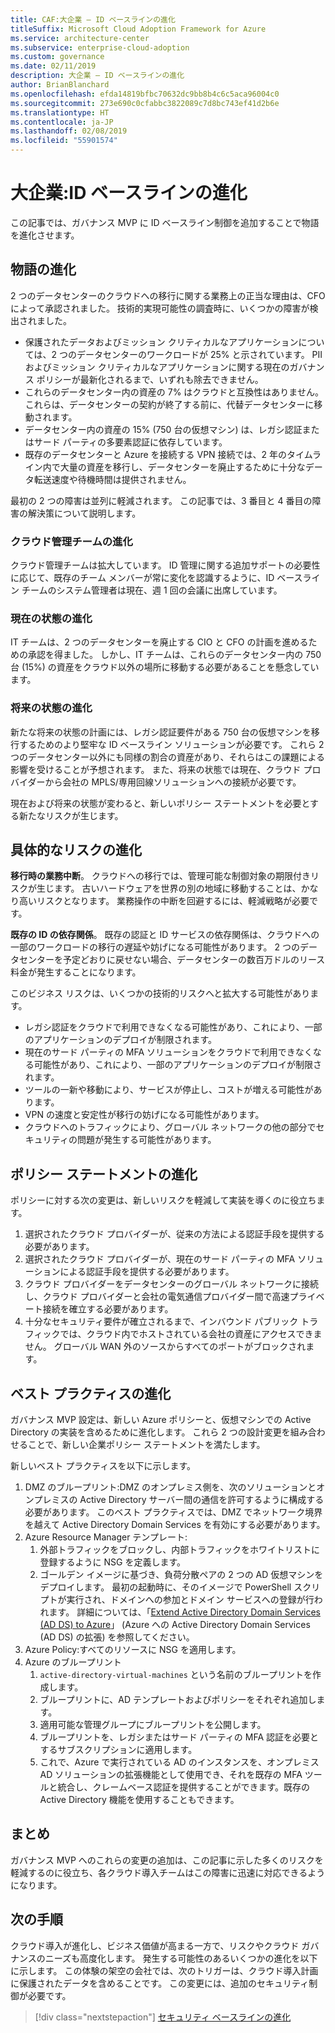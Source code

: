 ```yaml
---
title: CAF:大企業 – ID ベースラインの進化
titleSuffix: Microsoft Cloud Adoption Framework for Azure
ms.service: architecture-center
ms.subservice: enterprise-cloud-adoption
ms.custom: governance
ms.date: 02/11/2019
description: 大企業 – ID ベースラインの進化
author: BrianBlanchard
ms.openlocfilehash: efda14819bfbc70632dc9bb8b4c6c5aca96004c0
ms.sourcegitcommit: 273e690c0cfabbc3822089c7d8bc743ef41d2b6e
ms.translationtype: HT
ms.contentlocale: ja-JP
ms.lasthandoff: 02/08/2019
ms.locfileid: "55901574"
---
```

# <a name="large-enterprise-identity-baseline-evolution"></a>大企業:ID ベースラインの進化

この記事では、ガバナンス MVP に ID ベースライン制御を追加することで物語を進化させます。

## <a name="evolution-of-the-narrative"></a>物語の進化

2 つのデータセンターのクラウドへの移行に関する業務上の正当な理由は、CFO によって承認されました。 技術的実現可能性の調査時に、いくつかの障害が検出されました。

- 保護されたデータおよびミッション クリティカルなアプリケーションについては、2 つのデータセンターのワークロードが 25% と示されています。 PII およびミッション クリティカルなアプリケーションに関する現在のガバナンス ポリシーが最新化されるまで、いずれも除去できません。
- これらのデータセンター内の資産の 7% はクラウドと互換性はありません。 これらは、データセンターの契約が終了する前に、代替データセンターに移動されます。
- データセンター内の資産の 15% (750 台の仮想マシン) は、レガシ認証またはサード パーティの多要素認証に依存しています。
- 既存のデータセンターと Azure を接続する VPN 接続では、2 年のタイムライン内で大量の資産を移行し、データセンターを廃止するために十分なデータ転送速度や待機時間は提供されません。

最初の 2 つの障害は並列に軽減されます。 この記事では、3 番目と 4 番目の障害の解決策について説明します。

### <a name="evolution-of-the-cloud-governance-team"></a>クラウド管理チームの進化

クラウド管理チームは拡大しています。 ID 管理に関する追加サポートの必要性に応じて、既存のチーム メンバーが常に変化を認識するように、ID ベースライン チームのシステム管理者は現在、週 1 回の会議に出席しています。

### <a name="evolution-of-the-current-state"></a>現在の状態の進化

IT チームは、2 つのデータセンターを廃止する CIO と CFO の計画を進めるための承認を得ました。 しかし、IT チームは、これらのデータセンター内の 750 台 (15%) の資産をクラウド以外の場所に移動する必要があることを懸念しています。

### <a name="evolution-of-the-future-state"></a>将来の状態の進化

新たな将来の状態の計画には、レガシ認証要件がある 750 台の仮想マシンを移行するためのより堅牢な ID ベースライン ソリューションが必要です。 これら 2 つのデータセンター以外にも同様の割合の資産があり、それらはこの課題による影響を受けることが予想されます。
また、将来の状態では現在、クラウド プロバイダーから会社の MPLS/専用回線ソリューションへの接続が必要です。

現在および将来の状態が変わると、新しいポリシー ステートメントを必要とする新たなリスクが生じます。

## <a name="evolution-of-tangible-risks"></a>具体的なリスクの進化

**移行時の業務中断**。 クラウドへの移行では、管理可能な制御対象の期限付きリスクが生じます。 古いハードウェアを世界の別の地域に移動することは、かなり高いリスクとなります。 業務操作の中断を回避するには、軽減戦略が必要です。

**既存の ID の依存関係**。 既存の認証と ID サービスの依存関係は、クラウドへの一部のワークロードの移行の遅延や妨げになる可能性があります。 2 つのデータセンターを予定どおりに戻せない場合、データセンターの数百万ドルのリース料金が発生することになります。

このビジネス リスクは、いくつかの技術的リスクへと拡大する可能性があります。

- レガシ認証をクラウドで利用できなくなる可能性があり、これにより、一部のアプリケーションのデプロイが制限されます。
- 現在のサード パーティの MFA ソリューションをクラウドで利用できなくなる可能性があり、これにより、一部のアプリケーションのデプロイが制限されます。
- ツールの一新や移動により、サービスが停止し、コストが増える可能性があります。
- VPN の速度と安定性が移行の妨げになる可能性があります。
- クラウドへのトラフィックにより、グローバル ネットワークの他の部分でセキュリティの問題が発生する可能性があります。

## <a name="evolution-of-the-policy-statements"></a>ポリシー ステートメントの進化

ポリシーに対する次の変更は、新しいリスクを軽減して実装を導くのに役立ちます。

1. 選択されたクラウド プロバイダーが、従来の方法による認証手段を提供する必要があります。
2. 選択されたクラウド プロバイダーが、現在のサード パーティの MFA ソリューションによる認証手段を提供する必要があります。
3. クラウド プロバイダーをデータセンターのグローバル ネットワークに接続し、クラウド プロバイダーと会社の電気通信プロバイダー間で高速プライベート接続を確立する必要があります。
4. 十分なセキュリティ要件が確立されるまで、インバウンド パブリック トラフィックでは、クラウド内でホストされている会社の資産にアクセスできません。 グローバル WAN 外のソースからすべてのポートがブロックされます。

## <a name="evolution-of-the-best-practices"></a>ベスト プラクティスの進化

ガバナンス MVP 設定は、新しい Azure ポリシーと、仮想マシンでの Active Directory の実装を含めるために進化します。 これら 2 つの設計変更を組み合わせることで、新しい企業ポリシー ステートメントを満たします。

新しいベスト プラクティスを以下に示します。

1. DMZ のブループリント:DMZ のオンプレミス側を、次のソリューションとオンプレミスの Active Directory サーバー間の通信を許可するように構成する必要があります。 このベスト プラクティスでは、DMZ でネットワーク境界を越えて Active Directory Domain Services を有効にする必要があります。
2. Azure Resource Manager テンプレート:
    1. 外部トラフィックをブロックし、内部トラフィックをホワイトリストに登録するように NSG を定義します。
    1. ゴールデン イメージに基づき、負荷分散ペアの 2 つの AD 仮想マシンをデプロイします。 最初の起動時に、そのイメージで PowerShell スクリプトが実行され、ドメインへの参加とドメイン サービスへの登録が行われます。 詳細については、「[Extend Active Directory Domain Services (AD DS) to Azure](../../../../reference-architectures/identity/adds-extend-domain.md)」 (Azure への Active Directory Domain Services (AD DS) の拡張) を参照してください。
3. Azure Policy:すべてのリソースに NSG を適用します。
4. Azure のブループリント
    1. `active-directory-virtual-machines` という名前のブループリントを作成します。
    1. ブループリントに、AD テンプレートおよびポリシーをそれぞれ追加します。
    1. 適用可能な管理グループにブループリントを公開します。
    1. ブループリントを、レガシまたはサード パーティの MFA 認証を必要とするサブスクリプションに適用します。
    1. これで、Azure で実行されている AD のインスタンスを、オンプレミス AD ソリューションの拡張機能として使用でき、それを既存の MFA ツールと統合し、クレームベース認証を提供することができます。既存の Active Directory 機能を使用することもできます。

## <a name="conclusion"></a>まとめ

ガバナンス MVP へのこれらの変更の追加は、この記事に示した多くのリスクを軽減するのに役立ち、各クラウド導入チームはこの障害に迅速に対応できるようになります。

## <a name="next-steps"></a>次の手順

クラウド導入が進化し、ビジネス価値が高まる一方で、リスクやクラウド ガバナンスのニーズも高度化します。 発生する可能性のあるいくつかの進化を以下に示します。 この体験の架空の会社では、次のトリガーは、クラウド導入計画に保護されたデータを含めることです。 この変更には、追加のセキュリティ制御が必要です。

> [!div class="nextstepaction"]
> [セキュリティ ベースラインの進化](./security-baseline-evolution.md)
